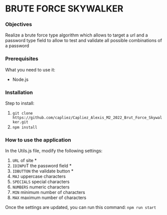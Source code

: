 # BRUTE FORCE SKYWALKER

### Objectives

Realize a brute force type algorithm which allows to target a url and a password type field to allow to test and validate all possible combinations of a password

### Prerequisites

What you need to use it:

- Node.js

### Installation

Step to install:

1. `git clone https://github.com/capliez/Capliez_Alexis_M2_2022_Brut_Force_Skywalker.git`
2. `npm install`

### How to use the application

In the Utils.js file, modify the following settings:

1. `URL` of site \*
2. `IDINPU`T the password field \*
3. `IDBUTTON` the validate button \*
4. `MAJ` uppercase characters
5. `SPECIALS` special characters
6. `NUMBERS` numeric characters
7. `MIN` minimum number of characters
8. `MAX` maximum number of characters

Once the settings are updated, you can run this command: `npm run start`
